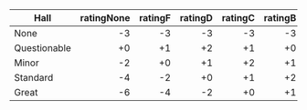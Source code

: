 | Hall         | ratingNone | ratingF | ratingD | ratingC | ratingB | ratingA  | ratingAA |
|--------------|-----------:|--------:|--------:|--------:|--------:|---------:|---------:|
| None         |    -3      |    -3   |    -3   |    -3   |    -3   |    -3    |    -3    |
| Questionable |    +0      |    +1   |    +2   |    +1   |    +0   |    -1    |    -2    |
| Minor        |    -2      |    +0   |    +1   |    +2   |    +1   |    +0    |    -1    |
| Standard     |    -4      |    -2   |    +0   |    +1   |    +2   |    +1    |    +0    |
| Great        |    -6      |    -4   |    -2   |    +0   |    +1   |    +2    |    +2    |
